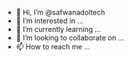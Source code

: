 - 👋 Hi, I’m @safwanadoltech
- 👀 I’m interested in ...
- 🌱 I’m currently learning ...
- 💞️ I’m looking to collaborate on ...
- 📫 How to reach me ...

<!---
safwanadoltech/safwanadoltech is a ✨ special ✨ repository because its `README.md` (this file) appears on your GitHub profile.
You can click the Preview link to take a look at your changes.
--->
